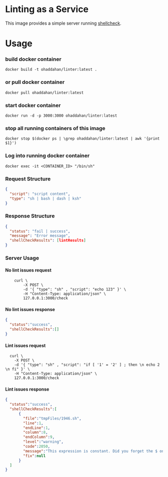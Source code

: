 # Linting as a Service
This image provides a simple server running [shellcheck](https://github.com/koalaman/shellcheck).

# Usage

### build docker container
`docker build -t ohaddahan/linter:latest .`

### or pull docker container
`docker pull ohaddahan/linter:latest`

### start docker container
`docker run -d -p 3000:3000 ohaddahan/linter:latest`

### stop all running containers of this image
`docker stop $(docker ps | \grep ohaddahan/linter:latest | awk '{print $1}')`

### Log into running docker container
`docker exec -it <CONTAINER_ID> "/bin/sh"`

### Request Structure
```json
{
  "script": "script content",
  "type": "sh | bash | dash | ksh"
}
```

### Response Structure
```json
{
  "status": "fail | success",
  "message": "Error message",
  "shellCheckResults": [lintResults]
}
```


### Server Usage

#### No lint issues request
```shell script
    curl \
        -X POST \
        -d '{ "type": "sh" , "script": "echo 123" }' \
        -H "Content-Type: application/json" \
        127.0.0.1:3000/check
```

#### No lint issues response

```json
{
  "status":"success",
  "shellCheckResults":[]
}
```

#### Lint issues request
```shell script
  curl \
    -X POST \
    -d '{ "type": "sh" , "script": "if [ '1' = '2' ] ; then \n echo 2 \n fi" }' \
    -H "Content-Type: application/json" \
    127.0.0.1:3000/check
```

#### Lint issues response

```json
{
  "status":"success",
  "shellCheckResults":[
      {
        "file":"tmpFiles/1946.sh",
        "line":1,
        "endLine":1,
        "column":8,
        "endColumn":9,
        "level":"warning",
        "code":2050,
        "message":"This expression is constant. Did you forget the $ on a variable?",
        "fix":null
      }
  ]
}
```


